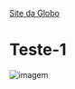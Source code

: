 [Site da Globo](https://ge.globo.com/) 
# Teste-1
![imagem](https://lncimg.lance.com.br/cdn-cgi/image/width=1920,quality=75,fit=pad,format=webp/uploads/2024/08/Estevao_Palmeiras_e_Cuiaba-scaled-aspect-ratio-512-320.jpg)
